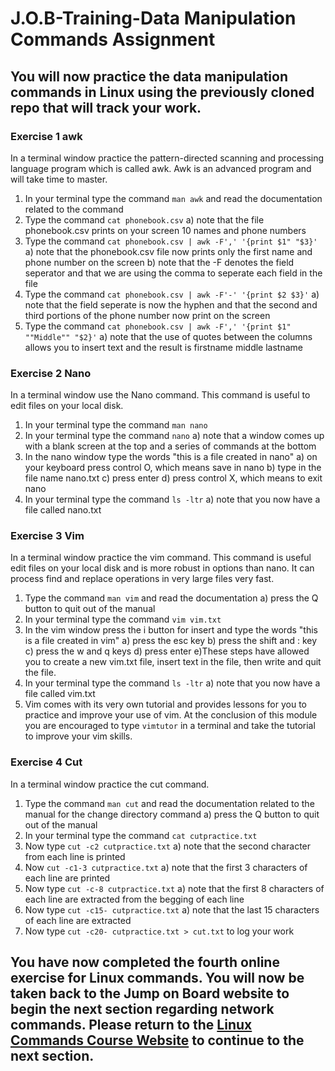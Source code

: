 # J.O.B-Training-Data Manipulation Commands Assignment

## You will now practice the data manipulation commands in Linux using the previously cloned repo that will track your work.

### Exercise 1 awk
In a terminal window practice the pattern-directed scanning and processing language program which is called awk. Awk is an advanced program and will take time to master.
1) In your terminal type the command ```man awk``` and read the documentation related to the command
2) Type the command ```cat phonebook.csv```
  a) note that the file phonebook.csv prints on your screen 10 names and phone numbers
3) Type the command ```cat phonebook.csv | awk -F',' '{print $1" "$3}'``` 
  a) note that the phonebook.csv file now prints only the first name and phone number on the screen
  b) note that the -F denotes the field seperator and that we are using the comma to seperate each field in the file
4) Type the command ```cat phonebook.csv | awk -F'-' '{print $2 $3}'```
  a) note that the field seperate is now the hyphen and that the second and third portions of the phone number now print on the screen
5) Type the command ```cat phonebook.csv | awk -F',' '{print $1" ""Middle"" "$2}'```
  a) note that the use of quotes between the columns allows you to insert text and the result is firstname middle lastname

### Exercise 2 Nano
In a terminal window use the Nano command. This command is useful to edit files on your local disk.
1) In your terminal type the command ```man nano```
2) In your terminal type the command ```nano```
  a) note that a window comes up with a blank screen at the top and a series of commands at the bottom
3) In the nano window type the words "this is a file created in nano"
  a) on your keyboard press control O, which means save in nano
  b) type in the file name nano.txt
  c) press enter
  d) press control X, which means to exit nano
4) In your terminal type the command ```ls -ltr```
  a) note that you now have a file called nano.txt

### Exercise 3 Vim
In a terminal window practice the vim command. This command is useful edit files on your local disk and is more robust in options than nano. It can process find and replace operations in very large files very fast.
1) Type the command ```man vim``` and read the documentation
  a) press the Q button to quit out of the manual
2) In your terminal type the command ```vim vim.txt```
3) In the vim window press the i button for insert and type the words "this is a file created in vim"
  a) press the esc key
  b) press the shift and : key
  c) press the w and q keys
  d) press enter
  e)These steps have allowed you to create a new vim.txt file, insert text in the file, then write and quit the file.
4) In your terminal type the command ```ls -ltr```
  a) note that you now have a file called vim.txt
5) Vim comes with its very own tutorial and provides lessons for you to practice and improve your use of vim. At the conclusion of this module you are encouraged to type ```vimtutor``` in a terminal and take the tutorial to improve your vim skills. 
  
### Exercise 4 Cut
In a terminal window practice the cut command.
1) Type the command ```man cut``` and read the documentation related to the manual for the change directory command
  a) press the Q button to quit out of the manual
2) In your terminal type the command ```cat cutpractice.txt```
3) Now type ```cut -c2 cutpractice.txt```
  a) note that the second character from each line is printed
4) Now ```cut -c1-3 cutpractice.txt```
  a) note that the first 3 characters of each line are printed
5) Now type ```cut -c-8 cutpractice.txt```
  a) note that the first 8 characters of each line are extracted from the begging of each line
6) Now type ```cut -c15- cutpractice.txt```
  a) note that the last 15 characters of each line are extracted
7) Now type ```cut -c20- cutpractice.txt > cut.txt``` to log your work


## You have now completed the fourth online exercise for Linux commands. You will now be taken back to the Jump on Board website to begin the next section regarding network commands. Please return to the <a href="https://kevinhanson.github.io/J.O.B.-Jump-On-Board#network" target="_blank">Linux Commands Course Website</a> to continue to the next section.
